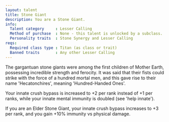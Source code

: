 ```yaml
---
layout: talent
title: Stone Giant
description: You are a Stone Giant.
info:
  Talent category     : Lesser Calling
  Method of purchase  : None - this talent is unlocked by a subclass.
  Personality traits  : Stone Synergy and Lesser Calling
reqs:
  Required class type : Titan (as class or trait)
  Banned traits       : Any other Lesser Calling
---
```


The gargantuan stone giants were among the first children of Mother Earth, possessing incredible strength and ferocity. It was said that their fists could strike with the force of a hundred mortal men, and this gave rise to their name 'Hecatonchires', meaning 'Hundred-Handed Ones'.

Your innate crush bypass is increased to +2 per rank instead of +1 per ranks, while your innate mental immunity is doubled (see 'help innate').

If you are an Elder Stone Giant, your innate crush bypass increases to +3 per rank, and you gain +10% immunity vs physical damage.
